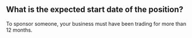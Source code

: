 ## What is the expected start date of the position?

To sponsor someone, your business must have been trading for more than 12 months.
